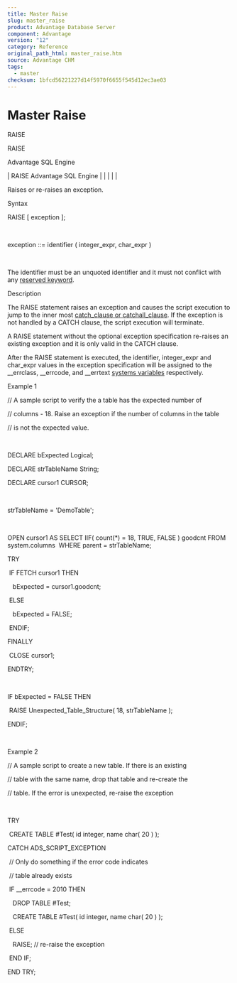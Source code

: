 ```yaml
---
title: Master Raise
slug: master_raise
product: Advantage Database Server
component: Advantage
version: "12"
category: Reference
original_path_html: master_raise.htm
source: Advantage CHM
tags:
  - master
checksum: 1bfcd56221227d14f5970f6655f545d12ec3ae03
---
```


# Master Raise

RAISE

RAISE

Advantage SQL Engine

| RAISE  Advantage SQL Engine |  |  |  |  |

Raises or re-raises an exception.

Syntax

RAISE [ exception ];

 

exception ::= identifier ( integer\_expr, char\_expr )

 

The identifier must be an unquoted identifier and it must not conflict with any [reserved keyword](master_reserved_keywords.md).

Description

The RAISE statement raises an exception and causes the script execution to jump to the inner most [catch\_clause or catchall\_clause](master_try_catch_finally.md). If the exception is not handled by a CATCH clause, the script execution will terminate.

A RAISE statement without the optional exception specification re-raises an existing exception and it is only valid in the CATCH clause.

After the RAISE statement is executed, the identifier, integer\_expr and char\_expr values in the exception specification will be assigned to the \_\_errclass, \_\_errcode, and \_\_errtext [systems variables](master_system_variables.md) respectively.

Example 1

// A sample script to verify the a table has the expected number of

// columns - 18. Raise an exception if the number of columns in the table

// is not the expected value.

 

DECLARE bExpected Logical;

DECLARE strTableName String;

DECLARE cursor1 CURSOR;

 

strTableName = 'DemoTable';

 

OPEN cursor1 AS SELECT IIF( count(\*) = 18, TRUE, FALSE ) goodcnt FROM system.columns  WHERE parent = strTableName;

TRY

 IF FETCH cursor1 THEN

   bExpected = cursor1.goodcnt;

 ELSE

   bExpected = FALSE;

 ENDIF;

FINALLY

 CLOSE cursor1;

ENDTRY;

 

IF bExpected = FALSE THEN

 RAISE Unexpected\_Table\_Structure( 18, strTableName );

ENDIF;

 

Example 2

// A sample script to create a new table. If there is an existing

// table with the same name, drop that table and re-create the

// table. If the error is unexpected, re-raise the exception

 

TRY

 CREATE TABLE #Test( id integer, name char( 20 ) );

CATCH ADS\_SCRIPT\_EXCEPTION

 // Only do something if the error code indicates

 // table already exists

 IF \_\_errcode = 2010 THEN

   DROP TABLE #Test;

   CREATE TABLE #Test( id integer, name char( 20 ) );

 ELSE

   RAISE; // re-raise the exception

 END IF;

END TRY;
